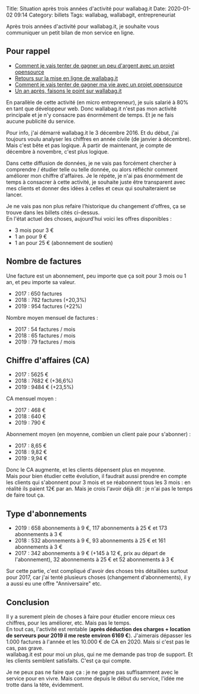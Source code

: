 Title: Situation après trois années d'activité pour wallabag.it
Date: 2020-01-02 09:14
Category: billets
Tags: wallabag, wallabagit, entrepreneuriat

Après trois années d'activité pour wallabag.it, je souhaite vous communiquer un petit bilan de mon service en ligne.

## Pour rappel

* [Comment je vais tenter de gagner un peu d'argent avec un projet opensource]({filename}service-wallabag-it.md)
* [Retours sur la mise en ligne de wallabag.it]({filename}retours-mise-ligne-wallabagit.md)
* [Comment je vais tenter de gagner ma vie avec un projet opensource]({filename}comment-je-vais-tenter-de-gagner-ma-vie-avec-un-projet-opensource.md)
* [Un an après, faisons le point sur wallabag.it]({filename}un-an-apres-faisons-le-point-sur-wallabag-it.md)

En parallèle de cette activité (en micro entrepreneur), je suis salarié à 80% en tant que développeur web. Donc wallabag.it n'est pas mon activité principale et je n'y consacre pas énormément de temps. Et je ne fais aucune publicité du service.

Pour info, j'ai démarré wallabag.it le 3 décembre 2016. Et du début, j'ai toujours voulu analyser les chiffres en année civile (de janvier à décembre). Mais c'est bête et pas logique. À partir de maintenant, je compte de décembre à novembre, c'est plus logique.

Dans cette diffusion de données, je ne vais pas forcément chercher à comprendre / étudier telle ou telle donnée, ou alors réfléchir comment améliorer mon chiffre d'affaires. Je le répète, je n'ai pas énormément de temps à consacrer à cette activité, je souhaite juste être transparent avec mes clients et donner des idées à celles et ceux qui souhaiteraient se lancer.

Je ne vais pas non plus refaire l'historique du changement d'offres, ça se trouve dans les billets cités ci-dessus.  
En l'état actuel des choses, aujourd'hui voici les offres disponibles :

* 3 mois pour 3 €
* 1 an pour 9 €
* 1 an pour 25 € (abonnement de soutien)

## Nombre de factures

Une facture est un abonnement, peu importe que ça soit pour 3 mois ou 1 an, et peu importe sa valeur.

* 2017 : 650 factures
* 2018 : 782 factures (+20,3%)
* 2019 : 954 factures (+22%)

Nombre moyen mensuel de factures :

* 2017 : 54 factures / mois
* 2018 : 65 factures / mois
* 2019 : 79 factures / mois

## Chiffre d'affaires (CA)

* 2017 : 5625 €
* 2018 : 7682 € (+36,6%)
* 2019 : 9484 € (+23,5%)

CA mensuel moyen :

* 2017 : 468 €
* 2018 : 640 €
* 2019 : 790 €

Abonnement moyen (en moyenne, combien un client paie pour s'abonner) :

* 2017 : 8,65 €
* 2018 : 9,82 €
* 2019 : 9,94 €

Donc le CA augmente, et les clients dépensent plus en moyenne.  
Mais pour bien étudier cette évolution, il faudrait aussi prendre en compte les clients qui s'abonnent pour 3 mois et se réabonnent tous les 3 mois : en réalité ils paient 12€ par an. Mais je crois l'avoir déjà dit : je n'ai pas le temps de faire tout ça.

## Type d'abonnements

* 2019 : 658 abonnements à 9 €, 117 abonnements à 25 € et 173 abonnements à 3 €
* 2018 : 532 abonnements à 9 €, 93 abonnements à 25 € et 161 abonnements à 3 €
* 2017 : 342 abonnements à 9 € (+145 à 12 €, prix au départ de l'abonnement), 32 abonnements à 25 € et 52 abonnements à 3 €

Sur cette partie, c'est compliqué d'avoir des choses très détaillées surtout pour 2017, car j'ai tenté plusieurs choses (changement d'abonnements), il y a aussi eu une offre "Anniversaire" etc.

## Conclusion

Il y a surement plein de choses à faire pour étudier encore mieux ces chiffres, pour les améliorer, etc. Mais pas le temps.  
En tout cas, l'activité est rentable (**après déduction des charges + location de serveurs pour 2019 il me reste environ 6169 €**). J'aimerais dépasser les 1.000 factures à l'année et les 10.000 € de CA en 2020. Mais si c'est pas le cas, pas grave.  
wallabag.it est pour moi un plus, qui ne me demande pas trop de support. Et les clients semblent satisfaits. C'est ça qui compte.

Je ne peux pas ne faire que ça : je ne gagne pas suffisamment avec le service pour en vivre. Mais comme depuis le début du service, l'idée me trotte dans la tête, évidemment.
